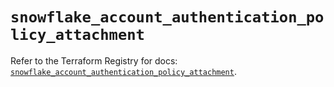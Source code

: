 # `snowflake_account_authentication_policy_attachment`

Refer to the Terraform Registry for docs: [`snowflake_account_authentication_policy_attachment`](https://registry.terraform.io/providers/snowflake-labs/snowflake/1.0.4/docs/resources/account_authentication_policy_attachment).
